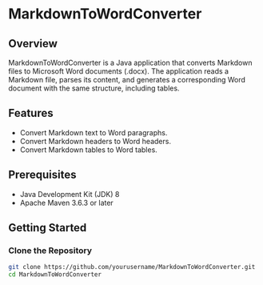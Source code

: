 # MarkdownToWordConverter

## Overview
MarkdownToWordConverter is a Java application that converts Markdown files to Microsoft Word documents (.docx). The application reads a Markdown file, parses its content, and generates a corresponding Word document with the same structure, including tables.

## Features
- Convert Markdown text to Word paragraphs.
- Convert Markdown headers to Word headers.
- Convert Markdown tables to Word tables.

## Prerequisites
- Java Development Kit (JDK) 8
- Apache Maven 3.6.3 or later

## Getting Started

### Clone the Repository
```bash
git clone https://github.com/yourusername/MarkdownToWordConverter.git
cd MarkdownToWordConverter
